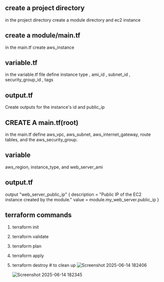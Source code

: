 ## create a project directory
in the project directory create a module directory and ec2 instance
## create a module/main.tf
in the main.tf create aws_instance 
## variable.tf
in the variable.tf file 
define instance type , ami_id , subnet_id , security_group_id , tags
## output.tf
Create outputs for the instance's id and public_ip
## CREATE A  main.tf(root)
in the main.tf define aws_vpc, aws_subnet, aws_internet_gateway, route tables, and the aws_security_group.
## variable
aws_region, instance_type, and web_server_ami
## output.tf
output "web_server_public_ip" {
  description = "Public IP of the EC2 instance created by the module."
  value       = module.my_web_server.public_ip
}
## terraform commands
1) terraform init
2) terraform validate
3) terraform plan
4) terraform apply
5) terraform destroy # to clean up
   ![Screenshot 2025-06-14 182406](https://github.com/user-attachments/assets/311d485b-7268-4303-a3dc-6bb9192c9175)

   ![Screenshot 2025-06-14 182345](https://github.com/user-attachments/assets/3ad18701-d34f-454a-8ac3-5b1be32ddcfa)

